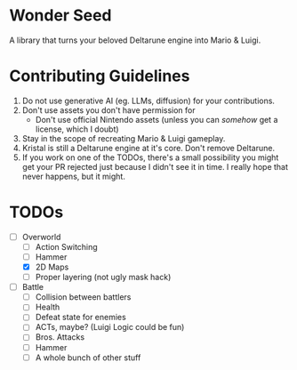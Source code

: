 # Wonder Seed

A library that turns your beloved Deltarune engine into Mario & Luigi.

<!-- TODO: Write more stuff I guess -->

# Contributing Guidelines

1. Do not use generative AI (eg. LLMs, diffusion) for your contributions.
1. Don't use assets you don't have permission for 
    - Don't use official Nintendo assets (unless you can *somehow* get a license, which I doubt)
2. Stay in the scope of recreating Mario & Luigi gameplay.
3. Kristal is still a Deltarune engine at it's core. Don't remove Deltarune.
4. If you work on one of the TODOs, there's a small possibility you might get your PR rejected just because I didn't see it in time. I really hope that never happens, but it might.

# TODOs

- [ ] Overworld
  - [ ] Action Switching
  - [ ] Hammer
  - [x] 2D Maps
  - [ ] Proper layering (not ugly mask hack)
- [ ] Battle
  - [ ] Collision between battlers
  - [ ] Health
  - [ ] Defeat state for enemies
  - [ ] ACTs, maybe? (Luigi Logic could be fun)
  - [ ] Bros. Attacks
  - [ ] Hammer
  - [ ] A whole bunch of other stuff
